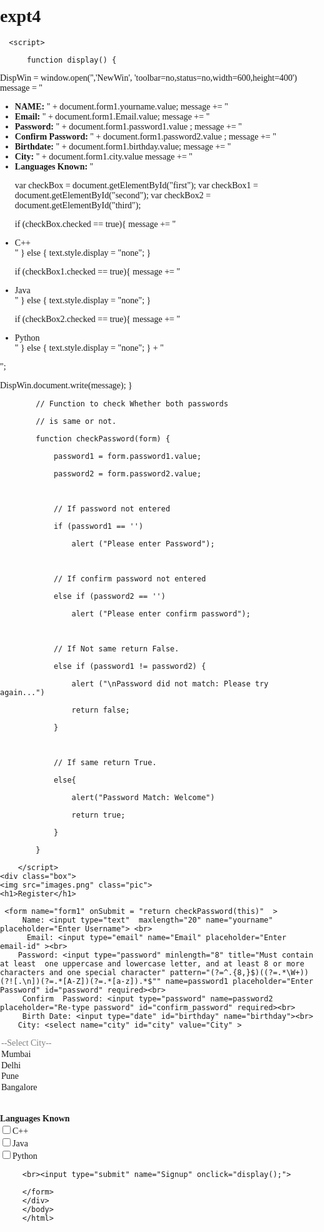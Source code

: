 # expt4
<html>
<head>
<title>Rayyan form exp 4</title>
</head>
 <body>  
<style>
body{
           margin: 0;
           padding: 0;
           background-image: url(images1.jpg);
           
             background-position: center;
           height: 100vh;
           font-family: Century Gothic;
          }
          
 .box{
     
            width: 450px;
            height: 535px;
            background-color: lavenderblush;
            opacity: 0.6;
            color: blue;
            position: absolute;
            transform: translate(-50%,-50%);
            left: 50%;
            top: 50%;
            padding: 70px 30px;
            box-sizing: border-box;
            border-radius: 10px;
          }   
 h1{
         margin: 0;
         padding: 0 0 20px;
         text-align: center;
         font-size: 22px;    
       }

 .box input[type="submit"]{
        
               width:100%;
               border: none;
               outline: none;
               height: 40px;
               background-color: #fb2525;
               color: #fff;
               font-size: 18px;
               border-radius: 20px;
               transition: 0.4s ease;
             }

 .box input[type="submit"]:hover{

               cursor: pointer;
               background-color: #ffc107;
               color: #000;
              }

.box input[type="text"],input[type="password"],input[type="email"],input[type="date"]{
                   
               border: none;
               border-bottom: 1px solid #fff;
               background-color: transparent;
               outline: none;
               height: 40px;
               color: #fff;
               font-size: 16px;
             }

 select{
                   border: none;
               
               background-color: black;
               outline: none;
               height: 40px;
               color: #fff;
               font-size: 16px;
              }

 .pic{
            width: 100px;
            height: 100px;
            border-radius: 50%;
            position: absolute;
            top: -50px;
            left: calc( 50% - 50px);
          }
</style>     
     
             
          
     
      <script> 
      
          function display() {
  DispWin = window.open('','NewWin', 'toolbar=no,status=no,width=600,height=400')
  message = "<ul><li><b>NAME: </b>" + document.form1.yourname.value;
  message += "<li><b>Email: </b>" + document.form1.Email.value;
  message += "<li><b>Password: </b>" + document.form1.password1.value ;
 message += "<li><b>Confirm Password: </b>" + document.form1.password2.value ;
 message += "<li><b>Birthdate: </b>" + document.form1.birthday.value;
 message += "<li><b>City: </b>" + document.form1.city.value 
message += "<li><b>Languages Known: </b>" 



  var checkBox = document.getElementById("first");
  var checkBox1 = document.getElementById("second");
  var checkBox2 = document.getElementById("third");
 

  if (checkBox.checked == true){
   message += "<li>C++</li>"
  } else {
    text.style.display = "none";
  }

 if (checkBox1.checked == true){
   message += "<li>Java</li>"
  } else {
    text.style.display = "none";
  }

 if (checkBox2.checked == true){
   message += "<li>Python</li>"
  } else {
    text.style.display = "none";
  } + "</ul>";

  DispWin.document.write(message);
}

      
            // Function to check Whether both passwords 
      
            // is same or not. 
      
            function checkPassword(form) { 
      
                password1 = form.password1.value; 
      
                password2 = form.password2.value; 
      
        
      
                // If password not entered 
      
                if (password1 == '') 
      
                    alert ("Please enter Password"); 
      
                      
      
                // If confirm password not entered 
      
                else if (password2 == '') 
      
                    alert ("Please enter confirm password"); 
      
                      
      
                // If Not same return False.     
      
                else if (password1 != password2) { 
      
                    alert ("\nPassword did not match: Please try again...") 
      
                    return false; 
      
                } 
      
        
      
                // If same return True. 
      
                else{ 
      
                    alert("Password Match: Welcome") 
      
                    return true; 
      
                } 
      
            } 
      
        </script> 
    <div class="box">
    <img src="images.png" class="pic">
    <h1>Register</h1>
     
     <form name="form1" onSubmit = "return checkPassword(this)"  > 
         Name: <input type="text"  maxlength="20" name="yourname" placeholder="Enter Username"> <br>
          Email: <input type="email" name="Email" placeholder="Enter email-id" ><br>
        Password: <input type="password" minlength="8" title="Must contain at least  one uppercase and lowercase letter, and at least 8 or more characters and one special character" pattern="(?=^.{8,}$)((?=.*\W+))(?![.\n])(?=.*[A-Z])(?=.*[a-z]).*$"" name=password1 placeholder="Enter Password" id="password" required><br>
         Confirm  Password: <input type="password" name=password2 placeholder="Re-type password" id="confirm_password" required><br>
         Birth Date: <input type="date" id="birthday" name="birthday"><br>
        City: <select name="city" id="city" value="City" >
   <option selected disabled>--Select City--</option>
  <option value="Mumbai">Mumbai</option>
  <option value="Delhi">Delhi</option>
  <option value="Pune">Pune</option>
  <option value="Bangalore">Bangalore</option>
</select><br>
  <br><b>Languages Known</b><br> <input type="checkbox" id="first">C++</input><br>
  <p id="text" style="display:none">C++</p>
   <input type="checkbox" id="second">Java</input><br>
<p id="text1" style="display:none">Java</p>
    <input type="checkbox" id="third">Python</input><br>
<p id="text2" style="display:none">Python</p>

         <br><input type="submit" name="Signup" onclick="display();">
        
         </form>
         </div>
         </body>
         </html>
